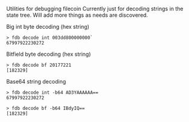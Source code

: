 Utilities for debugging filecoin
Currently just for decoding strings in the state tree.  Will add more things as needs are discovered.

Big int byte decoding (hex string)
```
> fdb decode int 003dd800000000`
67997922230272
```

Bitfield byte decoding (hex string)
```
> fdb decode bf 20177221
[182329]
```

Base64 string decoding
```
> fdb decode int -b64 AD3YAAAAAA==
67997922230272

> fdb decode bf -b64 IBdyIQ==
[182329]

```
